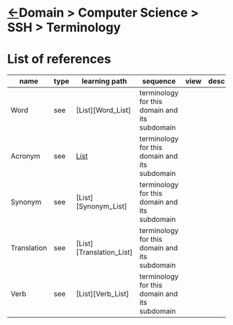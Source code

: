 <head><link rel="stylesheet" href="../../../md.css"/><script src="../../../md.js"></script></head>


[//]: #(Reference)
[Repo_Readme]:    ../README.md
[Acronym_List]:  ../list/terminology_acro_list.md

# [&larr;][Repo_Readme]Domain > Computer Science > SSH > Terminology
# List of references
|name|type|learning path|sequence|view|desc|
|-|-|-|-|-|-|
|Word|see|[List][Word_List]|terminology for this domain and its subdomain
|Acronym|see|[List][Acronym_List]|terminology for this domain and its subdomain
|Synonym|see|[List][Synonym_List]|terminology for this domain and its subdomain
|Translation|see|[List][Translation_List]|terminology for this domain and its subdomain
|Verb|see|[List][Verb_List]|terminology for this domain and its subdomain
<br>

